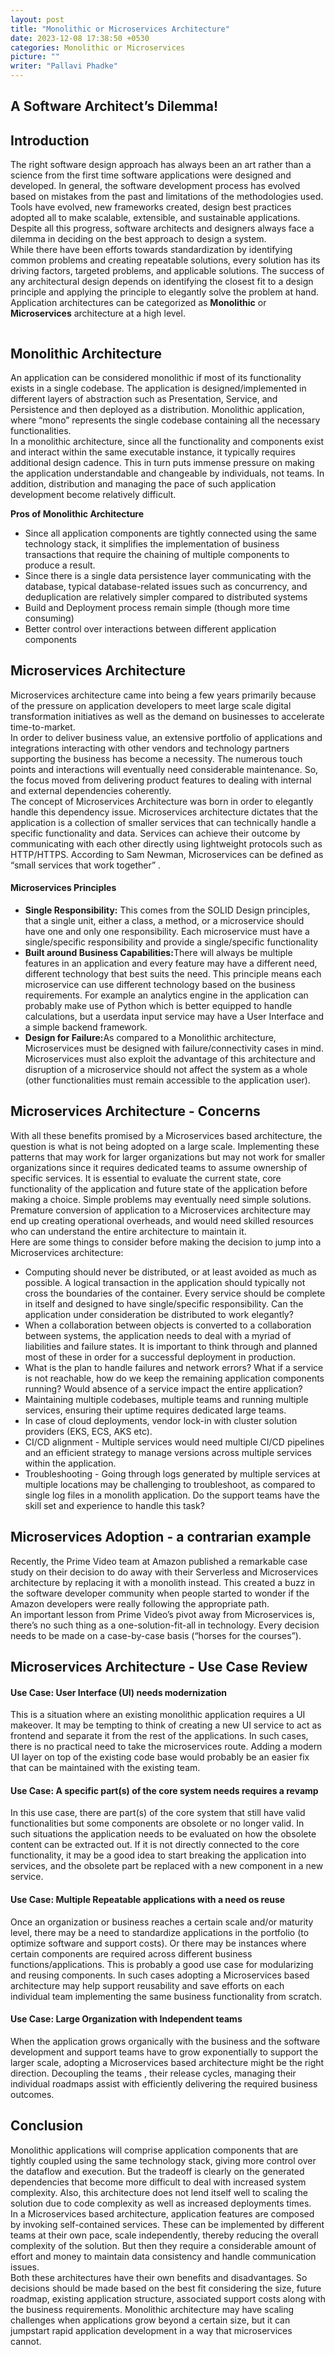 ```yaml
---
layout: post
title: "Monolithic or Microservices Architecture"
date: 2023-12-08 17:38:50 +0530
categories: Monolithic or Microservices
picture: ""
writer: "Pallavi Phadke"
---
```


## **A Software Architect’s Dilemma!**

## **Introduction**

The right software design approach has always been an art rather than a science from the first time software applications were designed and developed. In general, the software development process has evolved based on mistakes from the past and limitations of the methodologies used. Tools have evolved, new frameworks created, design best practices adopted all to make scalable, extensible, and sustainable applications. Despite all this progress, software architects and designers always face a dilemma in deciding on the best approach to design a system.
<br>
While there have been efforts towards standardization by identifying common problems and creating repeatable solutions, every solution has its driving factors, targeted problems, and applicable solutions. The success of any architectural design depends on identifying the closest fit to a design principle and applying the principle to elegantly solve the problem at hand.
<br>
Application architectures can be categorized as <strong> Monolithic</strong> or <strong> Microservices</strong> architecture at a high level.
<br>

<!-- images need to be here -->
<div style="display: flex; align-items: center; justify-content: center;">
    <img src="../images/monolithic/monolithic.png" alt="" srcset="">
</div>

## **Monolithic Architecture**

An application can be considered monolithic if most of its functionality exists in a single codebase. The application is designed/implemented in different layers of abstraction such as Presentation, Service, and Persistence and then deployed as a distribution. Monolithic application, where “mono” represents the single codebase containing all the necessary functionalities.
<br>
In a monolithic architecture, since all the functionality and components exist and interact within the same executable instance, it typically requires additional design cadence. This in turn puts immense pressure on making the application understandable and changeable by individuals, not teams. In addition, distribution and managing the pace of such application development become relatively difficult.
<br>

<strong>Pros of Monolithic Architecture</strong>

<ul>
    <li>Since all application components are tightly connected using the same technology stack, it simplifies the implementation of business transactions that require the chaining of multiple components to produce a result. </li>
    <li>Since there is a single data persistence layer communicating with the database, typical database-related issues such as concurrency, and deduplication are relatively simpler compared to distributed systems</li>
    <li>Build and Deployment process remain simple (though more time consuming)</li>
    <li>Better control over interactions between different application components</li>
</ul>

## **Microservices Architecture**

Microservices architecture came into being a few years primarily because of the pressure on application developers to meet large scale digital transformation initiatives as well as the demand on businesses to accelerate time-to-market.
<br>
In order to deliver business value, an extensive portfolio of applications and integrations interacting with other vendors and technology partners supporting the business has become a necessity. The numerous touch points and interactions will eventually need considerable maintenance. So, the focus moved from delivering product features to dealing with internal and external dependencies coherently.
<br>
The concept of Microservices Architecture was born in order to elegantly handle this dependency issue. Microservices architecture dictates that the application is a collection of smaller services that can technically handle a specific functionality and data. Services can achieve their outcome by communicating with each other directly using lightweight protocols such as HTTP/HTTPS. According to Sam Newman, Microservices can be defined as “small services that work together” .
<br>

#### **Microservices Principles**

<ul>
    <li>
        <strong>Single Responsibility:</strong> This comes from the SOLID Design principles,  that a single unit, either a class, a method, or a microservice should have one and only one responsibility. Each microservice must have a single/specific responsibility and provide a single/specific functionality
    </li>
    <li>
        <strong>Built around Business Capabilities:</strong>There will always be multiple features in an application and every feature may have a different need, different technology that best suits the need. This principle means each microservice can use different technology based on the business requirements. For example an analytics engine in the application can probably make use of Python which is better equipped to handle calculations, but a userdata input service may have a User Interface and a simple backend framework.
    </li>
    <li>
        <strong>Design for Failure:</strong>As compared to a Monolithic architecture, Microservices must be designed with failure/connectivity cases in mind. Microservices must also exploit the advantage of this architecture and disruption of a microservice should not affect the system as a whole (other functionalities must remain accessible to the application user).
    </li>
</ul>

## **Microservices Architecture - Concerns**

With all these benefits promised by a Microservices based architecture, the question is what is not being adopted on a large scale. Implementing these patterns that may work for larger organizations but may not work for smaller organizations since it requires dedicated teams to assume ownership of specific services. It is essential to evaluate the current state, core functionality of the application and future state of the application before making a choice. Simple problems may eventually need simple solutions. Premature conversion of application to a Microservices architecture may end up creating operational overheads, and would need skilled resources who can understand the entire architecture to maintain it.
<br>
Here are some things to consider before making the decision to jump into a Microservices architecture:

<ul>
    <li>Computing should never be distributed, or at least avoided as much as possible. A logical transaction in the application should typically not cross the boundaries of the container. Every service should be complete in itself and designed to have single/specific responsibility. Can the application under consideration be distributed to work elegantly?</li>
    <li>When  a collaboration between objects is converted to a collaboration between systems, the application needs to deal with a myriad of liabilities and failure states. It is important to think through and planned most of these in order for a successful deployment in production.</li>
    <li>What is the plan to handle failures and network errors? What if a service is not reachable, how do we keep the remaining  application components running? Would absence of a service impact the entire application?</li>
    <li>Maintaining multiple codebases, multiple teams and running multiple services, ensuring their uptime requires dedicated large teams.</li>
    <li>In case of cloud deployments, vendor lock-in with cluster solution providers (EKS, ECS, AKS etc).</li>
    <li>CI/CD alignment - Multiple services would need multiple CI/CD pipelines and an efficient strategy to manage versions across multiple services within the application. </li>
    <li>Troubleshooting - Going through logs generated by multiple services at multiple locations may be challenging to troubleshoot, as compared to single log files in a monolith application. Do the support teams have the skill set and experience to handle this task?</li>
</ul>

## **Microservices Adoption - a contrarian example**

Recently, the Prime Video team at Amazon published a remarkable case study on their decision to do away with their Serverless and Microservices architecture by replacing it with a monolith instead. This created a buzz in the software developer community when people started to wonder if the Amazon developers were really following the appropriate path.
<br>
An important lesson from Prime Video’s pivot away from Microservices is, there’s no such thing as a one-solution-fit-all in technology. Every decision needs to be made on a case-by-case basis (“horses for the courses”).
<br>

## **Microservices Architecture - Use Case Review**

#### **Use Case: User Interface (UI) needs modernization**

This is a situation where an existing monolithic application requires a UI makeover. It may be tempting to think of creating a new UI service to act as frontend and separate it from the rest of the applications. In such cases, there is no practical need to take the microservices route. Adding a modern UI layer on top of the existing code base would probably be an easier fix that can be maintained with the existing team.
<br>

#### **Use Case: A specific part(s) of the core system needs requires a revamp**

In this use case, there are part(s) of the core system that still have valid functionalities but some components are obsolete or no longer valid. In such situations the application needs to be evaluated on how the obsolete content can be extracted out. If it is not directly connected to the core functionality, it may be a good idea to start breaking the application into services, and the obsolete part be replaced with a new component in a new service.
<br>

#### **Use Case: Multiple Repeatable applications with a need os reuse**

Once an organization or business reaches a certain scale and/or maturity level, there may be a need to standardize applications in the portfolio (to optimize software and support costs). Or there may be instances where certain components are required across different business functions/applications. This is probably a good use case for modularizing and reusing components. In such cases adopting a Microservices based architecture may help support reusability and save efforts on each individual team implementing the same business functionality from scratch.
<br>

#### **Use Case: Large Organization with Independent teams**

When the application grows organically with the business and the software development and support teams have to grow exponentially to support the larger scale, adopting a Microservices based architecture might be the right direction. Decoupling the teams , their release cycles, managing their individual roadmaps assist with efficiently delivering the required business outcomes.
<br>

## **Conclusion**

Monolithic applications will comprise application components that are tightly coupled using the same technology stack, giving more control over the dataflow and execution. But the tradeoff is clearly on the generated dependencies that become more difficult to deal with increased system complexity. Also, this architecture does not lend itself well to scaling the solution due to code complexity as well as increased deployments times.
<br>
In a Microservices based architecture, application features are composed by invoking self-contained services. These can be implemented by different teams at their own pace, scale independently, thereby reducing the overall complexity of the solution. But then they require a considerable amount of effort and money to maintain data consistency and handle communication issues.
<br>
Both these architectures have their own benefits and disadvantages. So decisions should be made based on the best fit considering the size, future roadmap, existing application structure, associated support costs along with the business requirements. Monolithic architecture may have scaling challenges when applications grow beyond a certain size, but it can jumpstart rapid application development in a way that microservices cannot.
<br>
